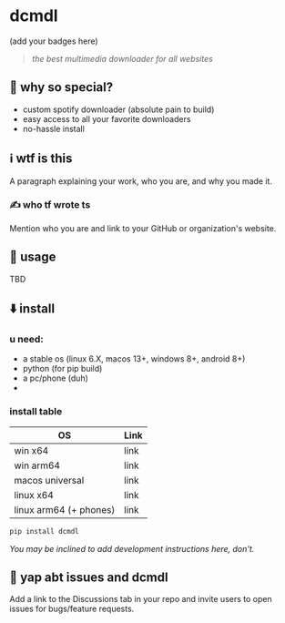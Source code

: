 # dcmdl

(add your badges here)

> *the best multimedia downloader for all websites*

## 🌟 why so special?

- custom spotify downloader (absolute pain to build)
- easy access to all your favorite downloaders
- no-hassle install

## ℹ️ wtf is this

A paragraph explaining your work, who you are, and why you made it.

### ✍️ who tf wrote ts 

Mention who you are and link to your GitHub or organization's website.

## 🚀 usage

TBD

## ⬇️ install

### u need:
- a stable os (linux 6.X, macos 13+, windows 8+, android 8+)
- python (for pip build)
- a pc/phone (duh)
- 
### install table

|OS|Link|
|-|-|
|win x64|link|
|win arm64|link|
|macos universal|link|
|linux x64|link|
|linux arm64 (+ phones)|link|

```bash
pip install dcmdl
```


*You may be inclined to add development instructions here, don't.*

## 💭 yap abt issues and dcmdl

Add a link to the Discussions tab in your repo and invite users to open issues for bugs/feature requests.
